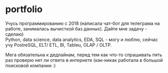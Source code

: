 # portfolio

Учусь программированию с 2018 (написала чат-бот для телеграма на работе, занималась вычисткой баз данных). Дайте мне задачу - сделаю)
</br>
Python, data science, data analytics, EDA, SQL - могу и люблю, сейчас учу PostreSQL, ELT/ ETL, BI, Tableu, OLAP / OLTP.

Мега обязательна к дедлайнам, перед тем как что-то спрашивать пять раз проверю нет ли ответа в интернете (как-никак работала в большой поисковой компании :)
